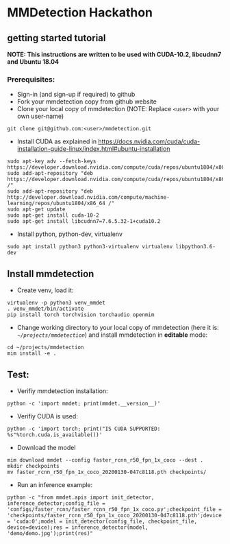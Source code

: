 # MMDetection Hackathon
## getting started tutorial

__NOTE: This instructions are written to be used with CUDA-10.2, libcudnn7 and Ubuntu 18.04__

### Prerequisites:
* Sign-in (and sign-up if required) to github
* Fork your mmdetection copy from github website
* Clone your local copy of mmdetection (NOTE: Replace `<user>` with your own user-name)
```
git clone git@github.com:<user>/mmdetection.git
```
* Install CUDA as explained in https://docs.nvidia.com/cuda/cuda-installation-guide-linux/index.html#ubuntu-installation
```
sudo apt-key adv --fetch-keys https://developer.download.nvidia.com/compute/cuda/repos/ubuntu1804/x86_64/7fa2af80.pub
sudo add-apt-repository "deb https://developer.download.nvidia.com/compute/cuda/repos/ubuntu1804/x86_64/ /"
sudo add-apt-repository "deb http://developer.download.nvidia.com/compute/machine-learning/repos/ubuntu1804/x86_64 /"
sudo apt-get update
sudo apt-get install cuda-10-2
sudo apt-get install libcudnn7=7.6.5.32-1+cuda10.2
```
* Install python, python-dev, virtualenv
```
sudo apt install python3 python3-virtualenv virtualenv libpython3.6-dev
```

Install mmdetection
---
* Create venv, load it:
```
virtualenv -p python3 venv_mmdet
. venv_mmdet/bin/activate
pip install torch torchvision torchaudio openmim
```
* Change working directory to your local copy of mmdetection (here it is: _`~/projects/mmdetection`_) and install mmdetection in __editable__ mode:
```
cd ~/projects/mmdetection
mim install -e .
```
Test:
---
* Verifiy mmdetection installation:
```
python -c 'import mmdet; print(mmdet.__version__)'
```
* Verifiy CUDA is used:
```
python -c 'import torch; print("IS CUDA SUPPORTED: %s"%torch.cuda.is_available())'
```
* Download the model
```
mim download mmdet --config faster_rcnn_r50_fpn_1x_coco --dest .
mkdir checkpoints
mv faster_rcnn_r50_fpn_1x_coco_20200130-047c8118.pth checkpoints/
```
* Run an inference example:
```
python -c "from mmdet.apis import init_detector, inference_detector;config_file = 'configs/faster_rcnn/faster_rcnn_r50_fpn_1x_coco.py';checkpoint_file = 'checkpoints/faster_rcnn_r50_fpn_1x_coco_20200130-047c8118.pth';device = 'cuda:0';model = init_detector(config_file, checkpoint_file, device=device);res = inference_detector(model, 'demo/demo.jpg');print(res)"
```
